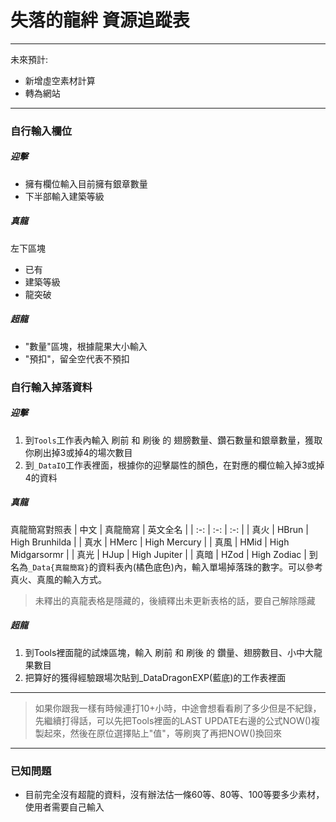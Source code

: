# 失落的龍絆 資源追蹤表
----
未來預計:
- 新增虛空素材計算
- 轉為網站
----
### 自行輸入欄位
##### 迎擊
- 擁有欄位輸入目前擁有銀章數量
- 下半部輸入建築等級
##### 真龍
左下區塊
- 已有
- 建築等級
- 龍突破
##### 超龍
- "數量"區塊，根據龍果大小輸入
- "預扣"，留全空代表不預扣

### 自行輸入掉落資料
##### 迎擊
1. 到`Tools`工作表內輸入 刷前 和 刷後 的 翅膀數量、鑽石數量和銀章數量，獲取你刷出掉3或掉4的場次數目
2. 到`_DataIO`工作表裡面，根據你的迎擊屬性的顏色，在對應的欄位輸入掉3或掉4的資料
##### 真龍
真龍簡寫對照表
| 中文      | 真龍簡寫 | 英文全名 |
| :-: | :-: | :-: |
| 真火      | HBrun       | High Brunhilda |
| 真水   | HMerc        | High Mercury |
| 真風      | HMid       | High Midgarsormr |
| 真光   | HJup        | High Jupiter |
| 真暗      | HZod       | High Zodiac |
 到名為`_Data{真龍簡寫}`的資料表內(橘色底色)內，輸入單場掉落珠的數字。可以參考真火、真風的輸入方式。
> 未釋出的真龍表格是隱藏的，後續釋出未更新表格的話，要自己解除隱藏
##### 超龍
1. 到Tools裡面龍的試煉區塊，輸入 刷前 和 刷後 的 鑽量、翅膀數目、小中大龍果數目
2. 把算好的獲得經驗跟場次貼到_DataDragonEXP(藍底)的工作表裡面
----
> 如果你跟我一樣有時候連打10+小時，中途會想看看刷了多少但是不紀錄，先繼續打得話，可以先把Tools裡面的LAST UPDATE右邊的公式NOW()複製起來，然後在原位選擇貼上"值"，等刷爽了再把NOW()換回來
----
### 已知問題
- 目前完全沒有超龍的資料，沒有辦法估一條60等、80等、100等要多少素材，使用者需要自己輸入
